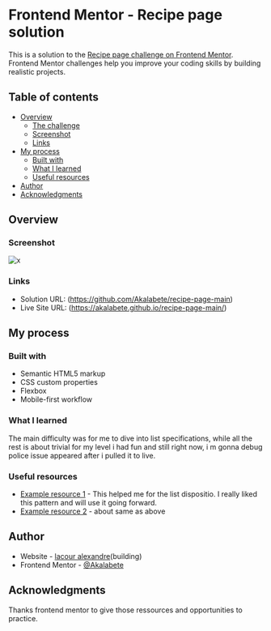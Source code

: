 # Frontend Mentor - Recipe page solution

This is a solution to the [Recipe page challenge on Frontend Mentor](https://www.frontendmentor.io/challenges/recipe-page-KiTsR8QQKm). Frontend Mentor challenges help you improve your coding skills by building realistic projects. 

## Table of contents

- [Overview](#overview)
  - [The challenge](#the-challenge)
  - [Screenshot](#screenshot)
  - [Links](#links)
- [My process](#my-process)
  - [Built with](#built-with)
  - [What I learned](#what-i-learned)
  - [Useful resources](#useful-resources)
- [Author](#author)
- [Acknowledgments](#acknowledgments)


## Overview

### Screenshot

![x](.assets/images/screenshot.png)


### Links

- Solution URL: (https://github.com/Akalabete/recipe-page-main)
- Live Site URL: (https://akalabete.github.io/recipe-page-main/)

## My process

### Built with

- Semantic HTML5 markup
- CSS custom properties
- Flexbox
- Mobile-first workflow


### What I learned

The main difficulty was for me to dive into list specifications, while all the rest is about trivial for my 
level i had fun and still right now, i m gonna debug police issue appeared after i pulled it to live.




### Useful resources

- [Example resource 1](https://www.w3.org/Style/Examples/007/color-bullets.fr.html) - This helped me for the list dispositio. I really liked this pattern and will use it going forward.
- [Example resource 2](https://openclassrooms.com/forum/sujet/aligner-verticalement-la-puce-d-un-li-sur-plusieurs-ligne-53244) - about same as above



## Author

- Website - [lacour alexandre](https://www.lacouralexandre.tech)(building)
- Frontend Mentor - [@Akalabete](https://www.frontendmentor.io/profile/Akalabete)

## Acknowledgments

Thanks frontend mentor to give those ressources and opportunities to practice.
